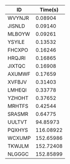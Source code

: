 |ID|Time(s)|
|-|-|
|WVYNJR|0.08904|
|JISNLD|0.09140|
|MLBOYW|0.09261|
|YSYILE|0.13532|
|FHCXPO|0.16246|
|HRQJRI|0.16865|
|JIXTQC|0.16908|
|AXUMWF|0.17659|
|XVFBJV|0.31403|
|LMHEQI|0.33778|
|YZHOHT|0.37652|
|MRHTFS|0.42544|
|SRASMR|0.64775|
|UULTVT|94.85973|
|PQXHYS|116.08922|
|WCXUMP|152.65986|
|TKWJLM|152.72408|
|NLGGGC|152.85899|
